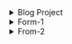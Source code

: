 <details>
<summary>Blog Project </summary>
  
![{E6C486D3-01FB-4E8A-AD54-438327D06033}](https://github.com/user-attachments/assets/b7662642-747e-4a42-9495-85195fbc9f79)
</details>

<details>
<summary>Form-1</summary>
![final-Desgin](https://github.com/user-attachments/assets/b2aa29d0-79cf-4409-96a9-b711f7b061fc)
</details>

<details>
<summary>From-2 </summary>
  
![{C9A9D75F-42D7-46AA-A857-F371213BD9CA}](https://github.com/user-attachments/assets/7d962b0f-05f8-46df-a289-ecc8800e0d03)
</details>








